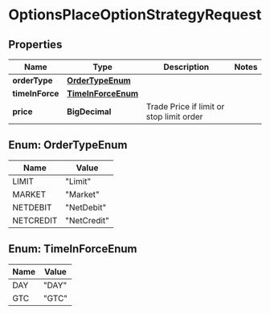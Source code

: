 

# OptionsPlaceOptionStrategyRequest


## Properties

| Name | Type | Description | Notes |
|------------ | ------------- | ------------- | -------------|
|**orderType** | [**OrderTypeEnum**](#OrderTypeEnum) |  |  |
|**timeInForce** | [**TimeInForceEnum**](#TimeInForceEnum) |  |  |
|**price** | **BigDecimal** | Trade Price if limit or stop limit order |  |



## Enum: OrderTypeEnum

| Name | Value |
|---- | -----|
| LIMIT | &quot;Limit&quot; |
| MARKET | &quot;Market&quot; |
| NETDEBIT | &quot;NetDebit&quot; |
| NETCREDIT | &quot;NetCredit&quot; |



## Enum: TimeInForceEnum

| Name | Value |
|---- | -----|
| DAY | &quot;DAY&quot; |
| GTC | &quot;GTC&quot; |



